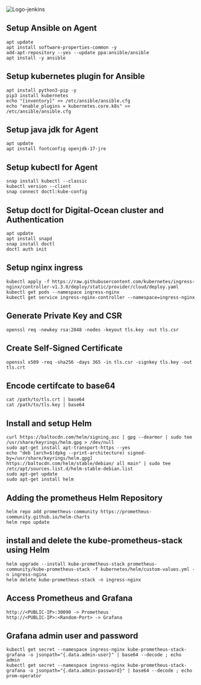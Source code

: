 ![Logo-jenkins](https://www.jenkins.io/images/logos/clown/clown.png)

## Setup Ansible on Agent
```
apt update
apt install software-properties-common -y
add-apt-repository --yes --update ppa:ansible/ansible
apt install -y ansible
```
## Setup kubernetes plugin for Ansible
```
apt install python3-pip -y
pip3 install kubernetes
echo "[inventory]" >> /etc/ansible/ansible.cfg
echo "enable_plugins = kubernetes.core.k8s" >> /etc/ansible/ansible.cfg
```
## Setup java jdk for Agent
```
apt update
apt install fontconfig openjdk-17-jre
```
## Setup kubectl for Agent
```
snap install kubectl --classic
kubectl version --client
snap connect doctl:kube-config
```
## Setup doctl for Digital-Ocean cluster and Authentication
```
apt update
apt install snapd
snap install doctl
doctl auth init
```
## Setup nginx ingress
```
kubectl apply -f https://raw.githubusercontent.com/kubernetes/ingress-nginx/controller-v1.3.0/deploy/static/provider/cloud/deploy.yaml
kubectl get pods --namespace ingress-nginx
kubectl get service ingress-nginx-controller --namespace=ingress-nginx
```
## Generate Private Key and CSR
```
openssl req -newkey rsa:2048 -nodes -keyout tls.key -out tls.csr
```
## Create Self-Signed Certificate
```
openssl x509 -req -sha256 -days 365 -in tls.csr -signkey tls.key -out tls.crt
```
## Encode certifcate to base64
```
cat /path/to/tls.crt | base64
cat /path/to/tls.key | base64
```
## Install and setup Helm
```
curl https://baltocdn.com/helm/signing.asc | gpg --dearmor | sudo tee /usr/share/keyrings/helm.gpg > /dev/null
sudo apt-get install apt-transport-https --yes
echo "deb [arch=$(dpkg --print-architecture) signed-by=/usr/share/keyrings/helm.gpg] https://baltocdn.com/helm/stable/debian/ all main" | sudo tee /etc/apt/sources.list.d/helm-stable-debian.list
sudo apt-get update
sudo apt-get install helm
```
## Adding the prometheus Helm Repository
```
helm repo add prometheus-community https://prometheus-community.github.io/helm-charts
helm repo update
```
## install and delete the kube-prometheus-stack using Helm
```
helm upgrade --install kube-prometheus-stack prometheus-community/kube-prometheus-stack -f kubernetes/helm/custom-values.yml -n ingress-nginx
helm delete kube-prometheus-stack -n ingress-nginx
```
## Access Prometheus and Grafana
```
http://<PUBLIC-IP>:30090 -> Prometheus
http://<PUBLIC-IP>:<Random-Port> -> Grafana
```
## Grafana admin user and password
```
kubectl get secret --namespace ingress-nginx kube-prometheus-stack-grafana -o jsonpath="{.data.admin-user}" | base64 --decode ; echo admin
kubectl get secret --namespace ingress-nginx kube-prometheus-stack-grafana -o jsonpath="{.data.admin-password}" | base64 --decode ; echo prom-operator
```

